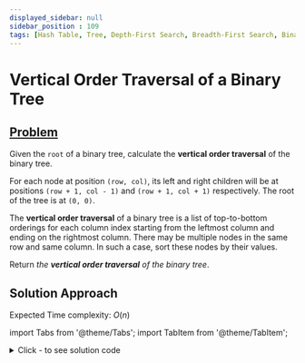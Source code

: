 ```yaml
---
displayed_sidebar: null
sidebar_position : 109
tags: [Hash Table, Tree, Depth-First Search, Breadth-First Search, Binary Tree]
---
```


# Vertical Order Traversal of a Binary Tree

## [Problem](https://leetcode.com/problems/vertical-order-traversal-of-a-binary-tree/)

<p>Given the <code>root</code> of a binary tree, calculate the <strong>vertical order traversal</strong> of the binary tree.</p>

<p>For each node at position <code>(row, col)</code>, its left and right children will be at positions <code>(row + 1, col - 1)</code> and <code>(row + 1, col + 1)</code> respectively. The root of the tree is at <code>(0, 0)</code>.</p>

<p>The <strong>vertical order traversal</strong> of a binary tree is a list of top-to-bottom orderings for each column index starting from the leftmost column and ending on the rightmost column. There may be multiple nodes in the same row and same column. In such a case, sort these nodes by their values.</p>

<p>Return <em>the <strong>vertical order traversal</strong> of the binary tree</em>.</p>

## Solution Approach

Expected Time complexity: $O(n)$

import Tabs from '@theme/Tabs';
import TabItem from '@theme/TabItem';

<details><summary>Click - to see solution code</summary>

<Tabs>
<TabItem value="cpp" label="C++">

```cpp
class Solution {
    map<int, map<int, vector<int>>> mp;

   public:
    void traverse(TreeNode* root, int c, int r) {
        if (!root) return;
        mp[c][r].push_back(root->val);
        traverse(root->left, c - 1, r + 1);
        traverse(root->right, c + 1, r + 1);
    }

    vector<vector<int>> verticalTraversal(TreeNode* root) {
        traverse(root, 0, 0);
        vector<vector<int>> ans;
        for (auto i : mp) {
            vector<int> v;
            for (auto j : i.second) {
                sort(j.second.begin(), j.second.end());
                for (auto k : j.second) v.push_back(k);
            }
            ans.push_back(v);
        }
        return ans;
    }
};

```
</TabItem>
</Tabs>

</details>
